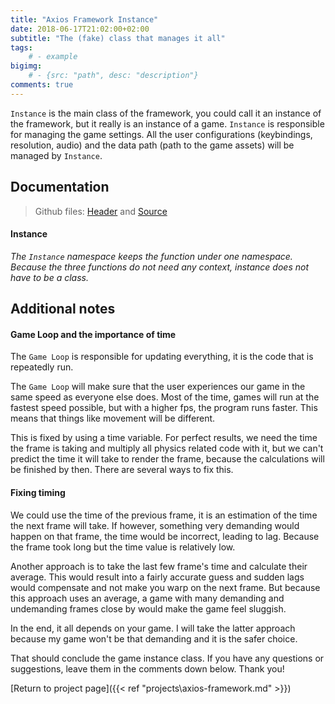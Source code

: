 ```yaml
---
title: "Axios Framework Instance"
date: 2018-06-17T21:02:00+02:00
subtitle: "The (fake) class that manages it all"
tags: 
    # - example
bigimg: 
    # - {src: "path", desc: "description"}
comments: true
---
```

`Instance` is the main class of the framework, you could call it an instance of the framework, but it really is an instance of a game. `Instance` is responsible for managing the game settings. All the user configurations (keybindings, resolution, audio) and the data path (path to the game assets) will be managed by `Instance`.
<!--more-->

## Documentation
> Github files: [Header](https://github.com/antjowie/Axios-framework/blob/master/include/Axios/Instance.h) and [Source](https://github.com/antjowie/Axios-framework/blob/master/src/Axios/Instance.cpp)

#### Instance
_The `Instance` namespace keeps the function under one namespace. Because the three functions do not need any context, instance does not have to be a class._  

## Additional notes
#### Game Loop and the importance of time
The `Game Loop` is responsible for updating everything, it is the code that is repeatedly run.  

The `Game Loop` will make sure that the user experiences our game in the same speed as everyone else does. Most of the time, games will run at the fastest speed possible, but with a higher fps, the program runs faster. This means that things like movement will be different.

This is fixed by using a time variable. For perfect results, we need the time the frame is taking and multiply all physics related code with it, but we can't predict the time it will take to render the frame, because the calculations will be finished by then. There are several ways to fix this.

#### Fixing timing 
We could use the time of the previous frame, it is an estimation of the time the next frame will take. If however, something very demanding would happen on that frame, the time would be incorrect, leading to lag. Because the frame took long but the time value is relatively low.  

Another approach is to take the last few frame's time and calculate their average. This would result into a fairly accurate guess and sudden lags would compensate and not make you warp on the next frame. But because this approach uses an average, a game with many demanding and undemanding frames close by would make the game feel sluggish.

In the end, it all depends on your game. I will take the latter approach because my game won't be that demanding and it is the safer choice.

That should conclude the game instance class. If you have any questions or suggestions, leave them in the comments down below. Thank you!

[Return to project page]({{< ref "projects\axios-framework.md" >}})